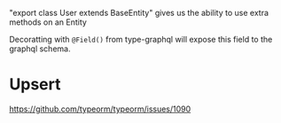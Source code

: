 "export class User extends BaseEntity" gives us the ability to use extra methods on an Entity

Decoratting with `@Field()` from type-graphql will expose this field to the graphql schema.

# Upsert

https://github.com/typeorm/typeorm/issues/1090
